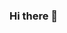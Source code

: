 ### Hi there 👋

<!--
**joaolobaz/joaolobaz** is a ✨ _special_ ✨ repository because its `README.md` (this file) appears on your GitHub profile.

Here are some ideas to get you started:

- 🔭 I’m currently working on agricultura...
- 🌱 I’m currently learning a lidar com fumo...
- 👯 I’m looking to collaborate on com o meu irmao a plantar fumo ...
- 🤔 I’m looking for help with plantaçao de fumo...
- 💬 Ask me about fumo...
- 📫 How to reach me:chegando mo sao roque ...
- 😄 Pronouns: ...
- ⚡ Fun fact: ...
-->
